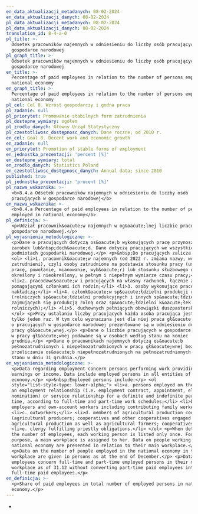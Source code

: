```yaml
---
en_data_aktualizacji_metadanych: 08-02-2024
en_data_aktualizacji_danych: 08-02-2024
pl_data_aktualizacji_metadanych: 08-02-2024
pl_data_aktualizacji_danych: 08-02-2024
translation_id: 8-4-a-0
pl_title: >-
  Odsetek pracowników najemnych w odniesieniu do liczby osób pracujących w
  gospodarce narodowej
pl_graph_title: >-
  Odsetek pracowników najemnych w odniesieniu do liczby osób pracujących w
  gospodarce narodowej
en_title: >-
  Percentage of paid employees in relation to the number of persons employed in
  national economy
en_graph_title: >-
  Percentage of paid employees in relation to the number of persons employed in
  national economy
pl_cel: Cel 8. Wzrost gospodarczy i godna praca
pl_zadanie: null
pl_priorytet: Promowanie stabilnych form zatrudnienia
pl_dostepne_wymiary: ogółem
pl_zrodlo_danych: Główny Urząd Statystyczny
pl_czestotliwosc_dostępnosc_danych: Dane roczne; od 2010 r.
en_cel: Goal 8. Decent work and economic growth
en_zadanie: null
en_priorytet: Promotion of stable forms of employment
en_jednostka_prezentacji: 'percent [%]'
en_dostepne_wymiary: total
en_zrodlo_danych: Statistics Poland
en_czestotliwosc_dostępnosc_danych: Annual data; since 2010
published: true
pl_jednostka_prezentacji: 'procent [%]'
pl_nazwa_wskaznika: >-
  <b>8.4.a Odsetek pracowników najemnych w odniesieniu do liczby osób
  pracujących w gospodarce narodowej</b>
en_nazwa_wskaznika: >-
  <b>8.4.a Percentage of paid employees in relation to the number of persons
  employed in national economy</b>
pl_definicja: >-
  <p>Udział pracownik&oacute;w najemnych w og&oacute;lnej liczbie pracujących w
  gospodarce narodowej.</p>
pl_wyjasnienia_metodologiczne: >-
  <p>Dane o pracujących dotyczą os&oacute;b wykonujących pracę przynoszącą im
  zarobek lub&nbsp;doch&oacute;d. Dane dotyczą pracujących we wszystkich
  podmiotach gospodarki narodowej.</p> <p>&nbsp;Do pracujących zalicza się:</p>
  <ol> <li>1. pracownik&oacute;w najemnych (od 2022 r. zmiana nazwy, wcześniej
  zatrudnieni), czyli osoby zatrudnione na podstawie stosunku pracy (umowa o
  pracę, powołanie, mianowanie, wyb&oacute;r) lub stosunku służbowego na czas
  określony i nieokreślony, w pełnym i niepełnym wymiarze czasu pracy;</li>
  <li>2. pracodawc&oacute;w i pracujących na własny rachunek, łącznie z
  pomagającymi członkami ich rodzin;</li> <li>3. osoby wykonujące pracę
  nakładczą;</li> <li>4. członk&oacute;w sp&oacute;łdzielni produkcji rolnej
  (rolniczych sp&oacute;łdzielni produkcyjnych i innych sp&oacute;łdzielni
  zajmujących się produkcją rolną oraz sp&oacute;łdzielni k&oacute;łek
  rolniczych);</li> <li>5. duchownych pełniących obowiązki duszpasterskie.</li>
  </ol> <p>Przy ustalaniu liczby pracujących każda osoba pracująca jest ujmowana
  tylko jeden raz. W tym celu wyznaczana jest dla niej praca gł&oacute;wna. Dane
  o pracujących w gospodarce narodowej prezentowane są w odniesieniu do ich
  pracy gł&oacute;wnej.</p> <p>Dane o liczbie pracujących w gospodarce narodowej
  w pracy gł&oacute;wnej podawane są w osobach według stanu na koniec
  grudnia.</p> <p>Dane o pracownikach najemnych dotyczą os&oacute;b
  pełnozatrudnionych i niepełnozatrudnionych w pracy gł&oacute;wnej bez
  przeliczania os&oacute;b niepełnozatrudnionych na pełnozatrudnionych według
  stanu w dniu 31 grudnia.</p>
en_wyjasnienia_metodologiczne: >-
  <p>Data regarding employment concern persons performing work providing
  earnings or income. Data include employed persons in all entities of national
  economy.</p> <p>&nbsp;Employed persons include:</p> <ol
  style="list-style-type: lower-alpha;"> <li>a. persons employed on the basis of
  an employment relationship (i.e. employment contract, appointment, election or
  nomination) or service relationship for a definite and indefinite period of
  time, according to full-time and part-time work schedules;</li> <li>b.
  employers and own-account workers including contributing family workers;</li>
  <li>c. outworkers;</li> <li>d. members of agricultural production cooperatives
  (agricultural producers; cooperatives and other cooperatives engaged in
  agricultural production as well as agricultural farmers; cooperatives);</li>
  <li>e. clergy fulfilling priestly obligations.</li> </ol> <p>When determining
  the number of employees, each working person is listed only once. For this
  purpose, a main workplace is assigned to her. Data on people working in the
  national economy are presented in relation to their main workplace.</p>
  <p>Data on the number of people employed in the national economy in the main
  workplace are given in persons as at the end of December.</p> <p>Data on paid
  employees concern full-time and part-time employed persons in their main
  workplace as of 31.12 without converting part-time paid employees into
  full-time paid employees.</p>
en_definicja: >-
  <p>Share of paid employees in total number of employed persons in national
  economy.</p>
---
```

-

